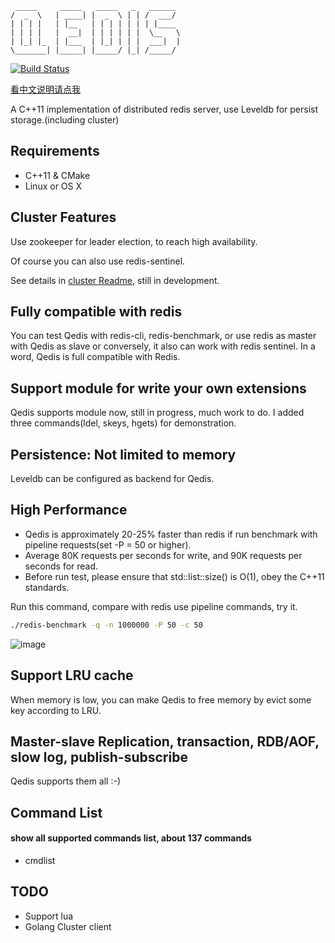 
     _____     _____   _____   _   ______                  
    /  _  \   | ____| |  _  \ | | /  ___/                        
    | | | |   | |__   | | | | | | | |____
    | | | |   |  __|  | | | | | |  \__   \
    | |_| |_  | |___  | |_| | | |  ___|  |
    \_______| |_____| |_____/ |_| /_____/


[![Build Status](https://travis-ci.org/loveyacper/Qedis.svg?branch=master)](https://travis-ci.org/loveyacper/Qedis)

[看中文说明请点我](README.zh.md)

A C++11 implementation of distributed redis server, use Leveldb for persist storage.(including cluster)

## Requirements
* C++11 & CMake
* Linux or OS X

## Cluster Features
 Use zookeeper for leader election, to reach high availability.

 Of course you can also use redis-sentinel.

 See details in [cluster Readme](QCluster/README.md), still in development.

## Fully compatible with redis
 You can test Qedis with redis-cli, redis-benchmark, or use redis as master with Qedis as slave or conversely, it also can work with redis sentinel.
 In a word, Qedis is full compatible with Redis.

## Support module for write your own extensions
 Qedis supports module now, still in progress, much work to do.
 I added three commands(ldel, skeys, hgets) for demonstration.

## Persistence: Not limited to memory
 Leveldb can be configured as backend for Qedis.

## High Performance
- Qedis is approximately 20-25% faster than redis if run benchmark with pipeline requests(set -P = 50 or higher).
- Average 80K requests per seconds for write, and 90K requests per seconds for read.
- Before run test, please ensure that std::list::size() is O(1), obey the C++11 standards.

Run this command, compare with redis use pipeline commands, try it.
```bash
./redis-benchmark -q -n 1000000 -P 50 -c 50
```

![image](https://github.com/loveyacper/Qedis/blob/master/performance.png)

## Support LRU cache
 When memory is low, you can make Qedis to free memory by evict some key according to LRU.

## Master-slave Replication, transaction, RDB/AOF, slow log, publish-subscribe
 Qedis supports them all :-)
 
## Command List
#### show all supported commands list, about 137 commands
- cmdlist

## TODO
* Support lua
* Golang Cluster client

